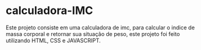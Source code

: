 # calculadora-IMC
Este projeto consiste em uma calculadora de imc, para calcular o indice de massa corporal e retornar sua situação de peso, este projeto foi feito utilizando HTML, CSS e JAVASCRIPT.